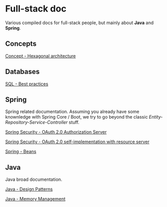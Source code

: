 # Full-stack doc
Various compiled docs for full-stack people, but mainly about **Java** and **Spring**.


## Concepts

[Concept - Hexagonal architecture](./concepts/hexagonal-architecture/README.md)


## Databases

[SQL - Best practices](./databases/sql-best-practices/README.md)

## Spring
Spring related documentation. Assuming you already have some knownledge with Spring Core / Boot, we try to go beyond the classic *Entity-Repository-Service-Controller* stuff.


[Spring Security - OAuth 2.0 Authorization Server](./spring/oauth2-authorization-server/README.md)

[Spring Security - OAuth 2.0 self-implementation with resource server](./spring/oauth2-self-implementation/README.md)

[Spring - Beans](./spring/beans/README.md)

## Java
Java broad documentation.

[Java - Design Patterns](./java/design-patterns/README.md)

[Java - Memory Management](./java/memory-management/README.md)
